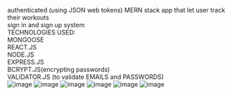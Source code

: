 authenticated (using JSON web tokens) MERN stack app that let user track their workouts </br>
sign in and sign up system </br>
TECHNOLOGIES USED: </br>
MONGOOSE </br>
REACT.JS </br>
NODE.JS </br>
EXPRESS.JS </br>
BCRYPT.JS(encrypting passwords) </br>
VALIDATOR.JS (to validate EMAILS and PASSWORDS) </br>
![image](https://user-images.githubusercontent.com/92365477/219826695-8e68b349-17fe-4adf-a5ea-45bb478ac05b.png)
![image](https://user-images.githubusercontent.com/92365477/219826702-c259862c-2cb8-4923-99ec-a3192673a2fb.png)
![image](https://user-images.githubusercontent.com/92365477/219826923-b3c74757-da91-4e5a-82e6-250f9758ae28.png)
![image](https://user-images.githubusercontent.com/92365477/219827351-1fb93b53-d492-417c-b5ed-7a17cefc71d8.png)
![image](https://user-images.githubusercontent.com/92365477/219827376-bdb61706-580e-4f3d-afd6-ea0414f7e94d.png)
![image](https://user-images.githubusercontent.com/92365477/219827420-68d122e8-260e-49ce-997f-d797ec42acbc.png)
